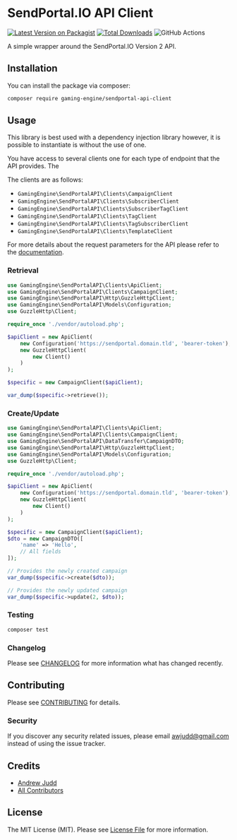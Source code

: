 # SendPortal.IO API Client

[![Latest Version on Packagist](https://img.shields.io/packagist/v/gaming-engine/sendportal-api-client.svg?style=flat-square)](https://packagist.org/packages/gaming-engine/sendportal-api-client)
[![Total Downloads](https://img.shields.io/packagist/dt/gaming-engine/sendportal-api-client.svg?style=flat-square)](https://packagist.org/packages/gaming-engine/sendportal-api-client)
![GitHub Actions](https://github.com/gaming-engine/sendportal-api-client/actions/workflows/main.yml/badge.svg)

A simple wrapper around the SendPortal.IO Version 2 API.

## Installation

You can install the package via composer:

```bash
composer require gaming-engine/sendportal-api-client
```

## Usage

This library is best used with a dependency injection library however, it is possible to instantiate is without the use
of one.

You have access to several clients one for each type of endpoint that the API provides. The

The clients are as follows:

* `GamingEngine\SendPortalAPI\Clients\CampaignClient`
* `GamingEngine\SendPortalAPI\Clients\SubscriberClient`
* `GamingEngine\SendPortalAPI\Clients\SubscriberTagClient`
* `GamingEngine\SendPortalAPI\Clients\TagClient`
* `GamingEngine\SendPortalAPI\Clients\TagSubscriberClient`
* `GamingEngine\SendPortalAPI\Clients\TemplateClient`

For more details about the request parameters for the API please refer to
the [documentation](https://sendportal.io/docs/v2/api/introduction).

### Retrieval

```php
use GamingEngine\SendPortalAPI\Clients\ApiClient;
use GamingEngine\SendPortalAPI\Clients\CampaignClient;
use GamingEngine\SendPortalAPI\Http\GuzzleHttpClient;
use GamingEngine\SendPortalAPI\Models\Configuration;
use GuzzleHttp\Client;

require_once './vendor/autoload.php';

$apiClient = new ApiClient(
    new Configuration('https://sendportal.domain.tld', 'bearer-token'),
    new GuzzleHttpClient(
        new Client()
    )
);

$specific = new CampaignClient($apiClient);

var_dump($specific->retrieve());
```

### Create/Update

```php
use GamingEngine\SendPortalAPI\Clients\ApiClient;
use GamingEngine\SendPortalAPI\Clients\CampaignClient;
use GamingEngine\SendPortalAPI\DataTransfer\CampaignDTO;
use GamingEngine\SendPortalAPI\Http\GuzzleHttpClient;
use GamingEngine\SendPortalAPI\Models\Configuration;
use GuzzleHttp\Client;

require_once './vendor/autoload.php';

$apiClient = new ApiClient(
    new Configuration('https://sendportal.domain.tld', 'bearer-token'),
    new GuzzleHttpClient(
        new Client()
    )
);

$specific = new CampaignClient($apiClient);
$dto = new CampaignDTO([
    'name' => 'Hello',
    // All fields
]);

// Provides the newly created campaign
var_dump($specific->create($dto));

// Provides the newly updated campaign
var_dump($specific->update(2, $dto));
```

### Testing

```bash
composer test
```

### Changelog

Please see [CHANGELOG](CHANGELOG.md) for more information what has changed recently.

## Contributing

Please see [CONTRIBUTING](CONTRIBUTING.md) for details.

### Security

If you discover any security related issues, please email awjudd@gmail.com instead of using the issue tracker.

## Credits

- [Andrew Judd](https://github.com/gaming-engine)
- [All Contributors](../../contributors)

## License

The MIT License (MIT). Please see [License File](LICENSE.md) for more information.
